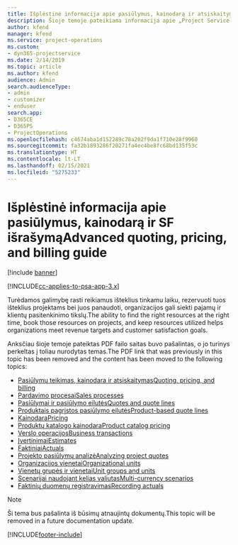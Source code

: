 ```yaml
---
title: Išplėstinė informacija apie pasiūlymus, kainodarą ir atsiskaitymą
description: Šioje temoje pateikiama informacija apie „Project Service Automation“ pasiūlymus, atsiskaitymo ir kainodarą.
author: kfend
manager: kfend
ms.service: project-operations
ms.custom:
- dyn365-projectservice
ms.date: 2/14/2019
ms.topic: article
ms.author: kfend
audience: Admin
search.audienceType:
- admin
- customizer
- enduser
search.app:
- D365CE
- D365PS
- ProjectOperations
ms.openlocfilehash: c4674aba1d152289c78a202f9da1f710e28f9960
ms.sourcegitcommit: fa32b1893286f20271fa4ec4be8fc68bd135f53c
ms.translationtype: HT
ms.contentlocale: lt-LT
ms.lasthandoff: 02/15/2021
ms.locfileid: "5275233"
---
```

# <a name="advanced-quoting-pricing-and-billing-guide"></a><span data-ttu-id="9fab7-103">Išplėstinė informacija apie pasiūlymus, kainodarą ir SF išrašymą</span><span class="sxs-lookup"><span data-stu-id="9fab7-103">Advanced quoting, pricing, and billing guide</span></span>

[!include [banner](../../includes/psa-now-project-operations.md)]

[!INCLUDE[cc-applies-to-psa-app-3.x](../../includes/cc-applies-to-psa-app-3x.md)]

<span data-ttu-id="9fab7-104">Turėdamos galimybę rasti reikiamus išteklius tinkamu laiku, rezervuoti tuos išteklius projektams bei juos panaudoti, organizacijos gali siekti pajamų ir klientų pasitenkinimo tikslų.</span><span class="sxs-lookup"><span data-stu-id="9fab7-104">The ability to find the right resources at the right time, book those resources on projects, and keep resources utilized helps organizations meet revenue targets and customer satisfaction goals.</span></span> 

<span data-ttu-id="9fab7-105">Anksčiau šioje temoje pateiktas PDF failo saitas buvo pašalintas, o jo turinys perkeltas į toliau nurodytas temas.</span><span class="sxs-lookup"><span data-stu-id="9fab7-105">The PDF link that was previously in this topic has been removed and the content has been moved to the following topics:</span></span>

- [<span data-ttu-id="9fab7-106">Pasiūlymų teikimas, kainodara ir atsiskaitymas</span><span class="sxs-lookup"><span data-stu-id="9fab7-106">Quoting, pricing, and billing</span></span>](../quote-bill-price.md)
- [<span data-ttu-id="9fab7-107">Pardavimo procesai</span><span class="sxs-lookup"><span data-stu-id="9fab7-107">Sales processes</span></span>](../basic-sales-process.md)
- [<span data-ttu-id="9fab7-108">Pasiūlymai ir pasiūlymo eilutės</span><span class="sxs-lookup"><span data-stu-id="9fab7-108">Quotes and quote lines</span></span>](../basic-quote-lines.md)
- [<span data-ttu-id="9fab7-109">Produktais pagrįstos pasiūlymo eilutės</span><span class="sxs-lookup"><span data-stu-id="9fab7-109">Product-based quote lines</span></span>](../product-based-quote-lines.md)
- [<span data-ttu-id="9fab7-110">Kainodara</span><span class="sxs-lookup"><span data-stu-id="9fab7-110">Pricing</span></span>](../basic-pricing.md)
- [<span data-ttu-id="9fab7-111">Produktų katalogo kainodara</span><span class="sxs-lookup"><span data-stu-id="9fab7-111">Product catalog pricing</span></span>](../product-catalog-pricing.md)
- [<span data-ttu-id="9fab7-112">Verslo operacijos</span><span class="sxs-lookup"><span data-stu-id="9fab7-112">Business transactions</span></span>](../basic-business-transactions.md)
- [<span data-ttu-id="9fab7-113">Įvertinimai</span><span class="sxs-lookup"><span data-stu-id="9fab7-113">Estimates</span></span>](../estimates.md)
- [<span data-ttu-id="9fab7-114">Faktiniai</span><span class="sxs-lookup"><span data-stu-id="9fab7-114">Actuals</span></span>](../actuals.md)
- [<span data-ttu-id="9fab7-115">Projekto pasiūlymų analizė</span><span class="sxs-lookup"><span data-stu-id="9fab7-115">Analyzing project quotes</span></span>](../basic-analyzing-quotes.md)
- [<span data-ttu-id="9fab7-116">Organizacijos vienetai</span><span class="sxs-lookup"><span data-stu-id="9fab7-116">Organizational units</span></span>](../advanced-organizational.md)
- [<span data-ttu-id="9fab7-117">Vienetų grupės ir vienetai</span><span class="sxs-lookup"><span data-stu-id="9fab7-117">Unit groups and units</span></span>](../advanced-units.md)
- [<span data-ttu-id="9fab7-118">Scenarijai naudojant kelias valiutas</span><span class="sxs-lookup"><span data-stu-id="9fab7-118">Multi-currency scenarios</span></span>](../advanced-currency.md)
- [<span data-ttu-id="9fab7-119">Faktinių duomenų registravimas</span><span class="sxs-lookup"><span data-stu-id="9fab7-119">Recording actuals</span></span>](../advanced-actuals.md)

> [!NOTE]
> <span data-ttu-id="9fab7-120">Ši tema bus pašalinta iš būsimų atnaujintų dokumentų.</span><span class="sxs-lookup"><span data-stu-id="9fab7-120">This topic will be removed in a future documentation update.</span></span> 


[!INCLUDE[footer-include](../../includes/footer-banner.md)]